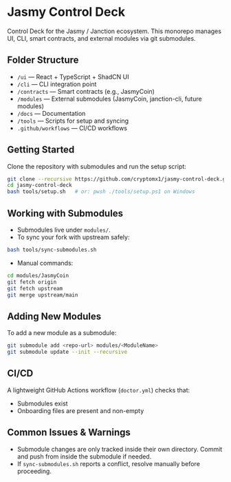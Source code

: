 # Jasmy Control Deck

Control Deck for the Jasmy / Janction ecosystem. This monorepo manages UI, CLI, smart contracts, and external modules via git submodules.

## Folder Structure

- `/ui` — React + TypeScript + ShadCN UI
- `/cli` — CLI integration point
- `/contracts` — Smart contracts (e.g., JasmyCoin)
- `/modules` — External submodules (JasmyCoin, janction-cli, future modules)
- `/docs` — Documentation
- `/tools` — Scripts for setup and syncing
- `.github/workflows` — CI/CD workflows

## Getting Started

Clone the repository with submodules and run the setup script:

```bash
git clone --recursive https://github.com/cryptomx1/jasmy-control-deck.git
cd jasmy-control-deck
bash tools/setup.sh   # or: pwsh ./tools/setup.ps1 on Windows
```

## Working with Submodules

- Submodules live under `modules/`.
- To sync your fork with upstream safely:

```bash
bash tools/sync-submodules.sh
```

- Manual commands:

```bash
cd modules/JasmyCoin
git fetch origin
git fetch upstream
git merge upstream/main
```

## Adding New Modules

To add a new module as a submodule:

```bash
git submodule add <repo-url> modules/<ModuleName>
git submodule update --init --recursive
```

## CI/CD

A lightweight GitHub Actions workflow (`doctor.yml`) checks that:

- Submodules exist
- Onboarding files are present and non-empty

## Common Issues & Warnings

- Submodule changes are only tracked inside their own directory. Commit and push from inside the submodule if needed.
- If `sync-submodules.sh` reports a conflict, resolve manually before proceeding.
